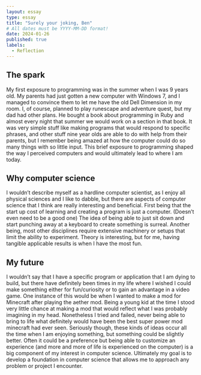 ```yaml
---
layout: essay
type: essay
title: "Surely your joking, Ben"
# All dates must be YYYY-MM-DD format!
date: 2024-01-26
published: true
labels:
  - Reflection
---
```


## The spark

My first exposure to programming was in the summer when I was 9 years old. My parents had just gotten a new computer with Windows 7, and I managed to convince them to let me have the old Dell Dimension in my room. I, of course, planned to play runescape and adventure quest, but my dad had other plans. He bought a book about programming in Ruby and almost every night that summer we would work on a section in that book. It was very simple stuff like making programs that would respond to specific phrases, and other stuff nine year olds are able to do with help from their parents, but I remember being amazed at how the computer could do so many things with so little input. This brief exposure to programming shaped the way I perceived computers and would ultimately lead to where I am today.

## Why computer science

I wouldn’t describe myself as a hardline computer scientist, as I enjoy all physical sciences and I like to dabble, but there are aspects of computer science that I think are really interesting and beneficial. First being that the start up cost of learning and creating a program is just a computer. (Doesn’t even need to be a good one) The idea of being able to just sit down and start punching away at a keyboard to create something  is surreal. Another being, most other disciplines require extensive machinery or setups that limit the ability to experiment. Theory is interesting, but for me, having tangible applicable results is when I have the most fun.

## My future

I wouldn’t say that I have a specific program or application that I am dying to build, but there have definitely been times in my life where I wished I could make something either for fun/curiosity or to gain an advantage in a video game. One instance of this would be when I wanted to make a mod for Minecraft after playing the aether mod. Being a young kid at the time I stood very little chance at making a mod that would reflect what I was probably imagining in my head. Nonetheless I tried and failed, never being able to bring to life what definitely would have been the best super power mod minecraft had ever seen. Seriously though, these kinds of ideas occur all the time when I am enjoying something, but something could be slightly better. Often it could be a preference but being able to customize an experience (and more and more of life is experienced on the computer) is a big component of my interest in computer science. Ultimately my goal is to develop a foundation in computer science that allows me to approach any problem or project I encounter.

